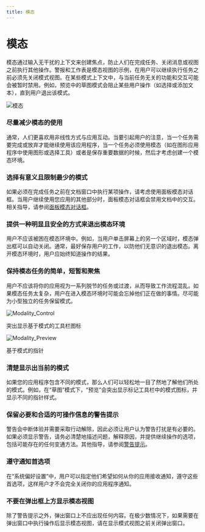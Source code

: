 ```yaml
---
title: 模态
---
```


# 模态
模态通过输入无干扰的上下文来创建焦点，防止人们在完成任务、关闭消息或视图之前执行其他操作。警报和工作表是模态视图的示例，在用户可以继续执行任务之前必须先关闭模式视图。在某些模式上下文中，与当前任务无关的功能和交互可能会被暂时禁用。例如，预览中的草图模式会阻止某些用户操作（如选择或添加文本），直到用户退出该模式。

![模态](https://developer.apple.com/design/human-interface-guidelines/macos/images/Modality_Sheet.png)

### 尽量减少模态的使用
通常，人们更喜欢用非线性方式与应用互动。当要引起用户的注意，当一个任务需要完成或放弃才能继续使用该应用程序，当一个任务必须使用模态（如在图形应用程序中使用图形或选择工具）或者是保存重要数据的时候，然后才考虑创建一个模态环境。

### 选择有意义且限制最少的模式
如果必须在完成任务之前在文档窗口中执行某项操作，请考虑使用面板模态对话框。当用户继续使用您应用的其他部分时，面板模态对话框会禁用文档中的交互。相关指导，请参阅[面板模态对话框](https://developer.apple.com/design/human-interface-guidelines/macos/windows-and-views/sheets/)。

### 提供一种明显且安全的方式来退出模态环境
用户不应该被困在模态环境中。例如，当用户单击屏幕上的另一个区域时，模态弹出框可以自动关闭。通常，最好保存用户的工作，以防他们无意识的退出模态。离开模态环境时，用户应始终知道操作的结果。

### 保持模态任务的简单，短暂和聚焦
用户不应该将你的应用视为一系列脱节的任务或过渡，从而导致工作流程混乱。如果模态任务太复杂，用户在进入模态环境时可能会忘掉他们正在做的事情。尽可能为小型独立的任务保留模式。

![Modality_Control](https://developer.apple.com/design/human-interface-guidelines/macos/images/Modality_Control.png)

突出显示基于模式的工具栏图标

![Modality_Preview](https://developer.apple.com/design/human-interface-guidelines/macos/images/Modality_Preview.png)

基于模式的指针

### 清楚显示出当前的模式
如果您的应用程序包含不同的模式，那么人们可以轻松地一目了然地了解他们所处的模式。例如，在“草图”模式下，“预览”会突出显示标记工具栏中的模式图标，并显示不同的指针样式。

### 保留必要和合适的可操作信息的警告提示
警告会中断体验并需要采取行动解除，因此必须让用户认为警告打扰是有必要的。如果必须显示警告，请务必清楚地描述问题，解释原因，并提供继续操作的选项，包括可能存在的任何变通方法。其他指导，请参阅[警告提示](https://developer.apple.com/design/human-interface-guidelines/macos/windows-and-views/alerts/)。

### 遵守通知首选项
在“系统偏好设置”中，用户可以指定他们希望如何从你的应用接收通知，遵守这些首选项，这样用户才不会完全关闭你的应用程序通知。

### 不要在弹出框上方显示模态视图
除了警告提示之外，弹出窗口上不应出现任何内容。在极少数情况下，如果需要在弹出窗口中执行操作后显示模态视图，请在显示模式视图之前关闭弹出窗口。